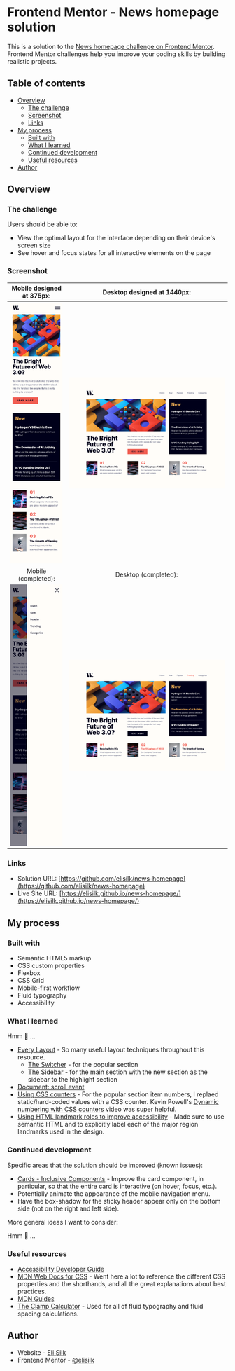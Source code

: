 # Frontend Mentor - News homepage solution

This is a solution to the [News homepage challenge on Frontend Mentor](https://www.frontendmentor.io/challenges/news-homepage-H6SWTa1MFl). Frontend Mentor challenges help you improve your coding skills by building realistic projects.

## Table of contents

- [Overview](#overview)
  - [The challenge](#the-challenge)
  - [Screenshot](#screenshot)
  - [Links](#links)
- [My process](#my-process)
  - [Built with](#built-with)
  - [What I learned](#what-i-learned)
  - [Continued development](#continued-development)
  - [Useful resources](#useful-resources)
- [Author](#author)

## Overview

### The challenge

Users should be able to:

- View the optimal layout for the interface depending on their device's screen size
- See hover and focus states for all interactive elements on the page

### Screenshot

|          Mobile designed at 375px:           |           Desktop designed at 1440px:           |
| :------------------------------------------: | :---------------------------------------------: |
|   ![](./screenshots/screenshot-mobile.png)   |    ![](./screenshots/screenshot-desktop.png)    |
|             Mobile (completed):              |              Desktop (completed):               |
| ![](./screenshots/screenshot-mobile-nav.png) | ![](./screenshots/screenshot-desktop-hover.png) |

### Links

- Solution URL: [https://github.com/elisilk/news-homepage](https://github.com/elisilk/news-homepage)
- Live Site URL: [https://elisilk.github.io/news-homepage/](https://elisilk.github.io/news-homepage/)

## My process

### Built with

- Semantic HTML5 markup
- CSS custom properties
- Flexbox
- CSS Grid
- Mobile-first workflow
- Fluid typography
- Accessibility

### What I learned

Hmm 🤔 ...

- [Every Layout](https://every-layout.dev/) - So many useful layout techniques throughout this resource.
  - [The Switcher](https://every-layout.dev/layouts/switcher/) - for the popular section
  - [The Sidebar](https://every-layout.dev/layouts/sidebar/) - for the main section with the new section as the sidebar to the highlight section
- [Document: scroll event](https://developer.mozilla.org/en-US/docs/Web/API/Document/scroll_event)
- [Using CSS counters](https://developer.mozilla.org/en-US/docs/Web/CSS/CSS_counter_styles/Using_CSS_counters) - For the popular section item numbers, I replaed static/hard-coded values with a CSS counter. Kevin Powell's [Dynamic numbering with CSS counters](https://youtu.be/tnSzkAiiQ4w?si=OzzluJ9yBpA0-21X) video was super helpful.
- [Using HTML landmark roles to improve accessibility](https://developer.mozilla.org/en-US/blog/aria-accessibility-html-landmark-roles/) - Made sure to use semantic HTML and to explicitly label each of the major region landmarks used in the design.

### Continued development

Specific areas that the solution should be improved (known issues):

- [Cards - Inclusive Components](https://inclusive-components.design/cards/) - Improve the card component, in particular, so that the entire card is interactive (on hover, focus, etc.).
- Potentially animate the appearance of the mobile navigation menu.
- Have the box-shadow for the sticky header appear only on the bottom side (not on the right and left side).

More general ideas I want to consider:

Hmm 🤔 ...

### Useful resources

- [Accessibility Developer Guide](https://www.accessibility-developer-guide.com/)
- [MDN Web Docs for CSS](https://developer.mozilla.org/en-US/docs/Web/CSS) - Went here a lot to reference the different CSS properties and the shorthands, and all the great explanations about best practices.
- [MDN Guides](https://developer.mozilla.org/en-US/docs/Learn)
- [The Clamp Calculator](https://royalfig.github.io/fluid-typography-calculator/) - Used for all of fluid typography and fluid spacing calculations.

## Author

- Website - [Eli Silk](https://github.com/elisilk)
- Frontend Mentor - [@elisilk](https://www.frontendmentor.io/profile/elisilk)
